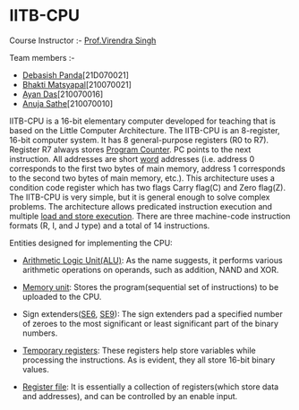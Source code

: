 # IITB-CPU 

Course Instructor :- [Prof.Virendra Singh](https://www.ee.iitb.ac.in/~viren/)

Team members :-
- [Debasish Panda](https://github.com/DebasishPanda529)[21D070021]
- [Bhakti Matsyapal](https://github.com/Bhakti2305)[210070021]
- [Ayan Das](https://github.com/Sad-Naya)[210070016]
- [Anuja Sathe](https://github.com/AnujaSathe2308)[210070010]


IITB-CPU is a 16-bit elementary computer developed for teaching that is based 
on the Little Computer Architecture. The IITB-CPU is an 8-register, 16-bit 
computer system. It has 8 general-purpose registers (R0 to R7). Register R7 
always stores [Program Counter](https://en.wikipedia.org/wiki/Processor_register). PC points to the next instruction. All addresses 
are short [word](https://en.wikipedia.org/wiki/Word_(computer_architecture)) addresses (i.e. address 0 corresponds to the first two bytes 
of main memory, address 1 corresponds to the second two bytes of main memory, etc.). 
This architecture uses a condition code register which has two flags Carry flag(C) 
and Zero flag(Z). The IITB-CPU is very simple, but it is general enough to 
solve complex problems. The architecture allows predicated instruction execution
and multiple [load and store execution](https://eng.libretexts.org/Bookshelves/Computer_Science/Programming_Languages/Introduction_to_Assembly_Language_Programming%3A_From_Soup_to_Nuts%3A_ARM_Edition_(Kann)/04%3A_New_Page/4.04%3A_New_Page). There are three machine-code instruction 
formats (R, I, and J type) and a total of 14 instructions.

Entities designed for implementing the CPU:

- [Arithmetic Logic Unit(ALU)](Entities/ALU/ALU/ALU.vhd): As the name suggests, it performs various arithmetic 
                               operations on operands, such as addition, NAND and XOR.

- [Memory unit](Entities/Memory/Memory_unit.vhd): Stores the program(sequential set of instructions) to be uploaded to 
               the CPU.

- Sign extenders([SE6](Entities/SE6/SE6/sign_extend_6.vhd), [SE9](Entities/SE9/SE9/sign_extend_9.vhdl)): The sign extenders pad a specified number of zeroes to
                             the most significant or least significant part of the 
                             binary numbers.

- [Temporary registers](Entities/Register_component/Register_component.vhd): These registers help store variables while processing the 
                        instructions. As is evident, they all store 16-bit binary 
                        values.

- [Register file](Entities/Register_file/Register_file/Register_file.vhd): It is essentially a collection of registers(which store data and 
                  addresses), and can be controlled by an enable input.
